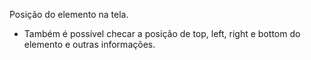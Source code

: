 Posição do elemento na tela.

- Também é possível checar a posição de top, left, right e bottom do elemento e outras informações.